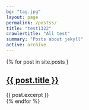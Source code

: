 ```yaml
---
bg: "tag.jpg"
layout: page
permalink: /postss/
title: "test1322"
crawlertitle: "All test"
summary: "Posts about jekyll"
active: archive
---
```



{% for post in site.posts }
  <article class="index-page">
    <h2><a href="{{ post.url | relative_url }}">{{ post.title }}</a></h2>
    {{ post.excerpt }}
  </article>
{% endfor %}

